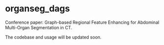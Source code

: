# organseg_dags

Conference paper: Graph-based Regional Feature Enhancing for Abdominal Multi-Organ Segmentation in CT.

The codebase and usage will be updated soon.

